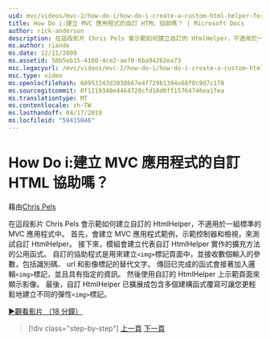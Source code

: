 ```yaml
---
uid: mvc/videos/mvc-2/how-do-i/how-do-i-create-a-custom-html-helper-for-an-mvc-application
title: How Do i:建立 MVC 應用程式的自訂 HTML 協助嗎？ | Microsoft Docs
author: rick-anderson
description: 在這段影片 Chris Pels 會示範如何建立自訂的 HtmlHelper，不適用於一組標準的 MVC 應用程式中。 第一個範例的 MVC 應用程式...
ms.author: riande
ms.date: 12/11/2009
ms.assetid: 58b5eb15-4160-4ce2-ae70-6ba94262ea73
msc.legacyurl: /mvc/videos/mvc-2/how-do-i/how-do-i-create-a-custom-html-helper-for-an-mvc-application
msc.type: video
ms.openlocfilehash: 60953243d3038667e4f729b1394e68f0c9d7c178
ms.sourcegitcommit: 0f1119340e4464720cfd16d0ff15764746ea1fea
ms.translationtype: MT
ms.contentlocale: zh-TW
ms.lasthandoff: 04/17/2019
ms.locfileid: "59415046"
---
```

# <a name="how-do-i-create-a-custom-html-helper-for-an-mvc-application"></a>How Do i:建立 MVC 應用程式的自訂 HTML 協助嗎？

藉由[Chris Pels](https://twitter.com/chrispels)

在這段影片 Chris Pels 會示範如何建立自訂的 HtmlHelper，不適用於一組標準的 MVC 應用程式中。 首先，會建立 MVC 應用程式範例，示範控制器和檢視，來測試自訂 HtmlHelper。 接下來，模組會建立代表自訂 HtmlHelper 實作的擴充方法的公用函式。 自訂的協助程式是用來建立`<img>`標記頁面中，並接收數個輸入的參數，包括識別碼、 url 和影像標記的替代文字。 傳回已完成的函式會接著加入邏輯`<img>`標記，並且具有指定的資訊。 然後使用自訂的 HtmlHelper 上示範頁面來顯示影像。 最後，自訂 HtmlHelper 已擴展成包含多個建構函式覆寫可讓您更輕鬆地建立不同的彈性`<img>`標記。

[&#9654;觀看影片 （18 分鐘）](https://channel9.msdn.com/Blogs/ASP-NET-Site-Videos/how-do-i-create-a-custom-html-helper-for-an-mvc-application)

> [!div class="step-by-step"]
> [上一頁](how-do-i-implement-view-models-to-manage-data-for-aspnet-mvc-views.md)
> [下一頁](how-do-i-work-with-model-binders-in-an-mvc-application.md)
